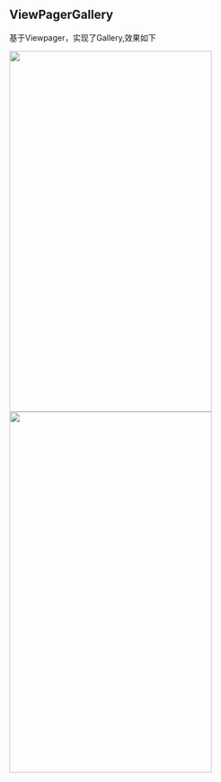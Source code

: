 ## ViewPagerGallery
基于Viewpager，实现了Gallery,效果如下

<img src="https://github.com/eicky/ViewPagerGallery/blob/master/img/img2.jpg" height="640" width="360" >
<img src="https://github.com/eicky/ViewPagerGallery/blob/master/img/img1.png" height="640" width="360" >

